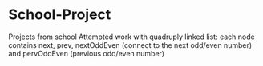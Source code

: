 # School-Project
Projects from school
Attempted work with quadruply linked list: each node contains next, prev, nextOddEven (connect to the next odd/even number) and pervOddEven (previous odd/even number)

